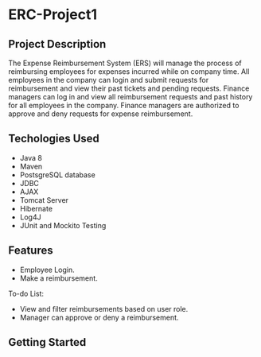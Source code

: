 # ERC-Project1

## Project Description
The Expense Reimbursement System (ERS) will manage the process of reimbursing employees for expenses incurred while on company time. All employees in the company can login and submit requests for reimbursement and view their past tickets and pending requests. Finance managers can log in and view all reimbursement requests and past history for all employees in the company. Finance managers are authorized to approve and deny requests for expense reimbursement.

## Techologies Used
- Java 8
- Maven
- PostsgreSQL database
- JDBC
- AJAX
- Tomcat Server
- Hibernate
- Log4J
- JUnit and Mockito Testing

## Features
- Employee Login. 
- Make a reimbursement. 

To-do List:
- View and filter reimbursements based on user role.
- Manager can approve or deny a reimbursement.

## Getting Started


